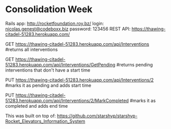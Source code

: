 # Consolidation Week

Rails app: http://rocketfoundation.roy.bz/
login: nicolas.genest@codeboxx.biz
password: 123456
REST API: https://thawing-citadel-51283.herokuapp.com/


GET
https://thawing-citadel-51283.herokuapp.com/api/Interventions
#returns all interventions

GET
https://thawing-citadel-51283.herokuapp.com/api/Interventions/GetPending
#returns pending interventions that don't have a start time

PUT
https://thawing-citadel-51283.herokuapp.com/api/Interventions/2
#marks it as pending and adds start time

PUT
https://thawing-citadel-51283.herokuapp.com/api/Interventions/2/MarkCompleted
#marks it as completed and adds end time


This was built on top of: https://github.com/starshyp/starshyp-Rocket_Elevators_Information_System
